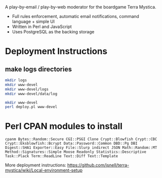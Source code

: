 A play-by-email / play-by-web moderator for the boardgame Terra Mystica.

- Full rules enforcement, automatic email notifications, command language + simple UI
- Written in Perl and JavaScript
- Uses PostgreSQL as the backing storage


# Deployment Instructions

## make logs directories

```bash
mkdir logs
mkdir www-devel
mkdir www-devel/logs
mkdir www-devel/data/log
```

```bash
mkdir www-devel
perl deploy.pl www-devel
```


# Perl CPAN modules to install

```
cpanm Bytes::Random::Secure CGI::PSGI Clone Crypt::Blowfish Crypt::CBC Crypt::Eksblowfish::Bcrypt Data::Password::Common DBD::Pg DBI Digest::SHA1 Exporter::Easy File::Slurp indirect JSON Math::Random::MT Method::Signatures::Simple Moose Readonly Statistics::Descriptive Task::Plack Term::ReadLine Text::Diff Text::Template
```

More deployment instructions: https://github.com/jsnell/terra-mystica/wiki/Local-environment-setup
